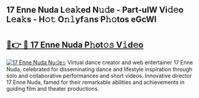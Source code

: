 ## 17 Enne Nuda L𝚎a𝚔ed N𝚞𝚍e - Part-uIW Vi𝚍𝚎o L𝚎a𝚔s - H𝚘𝚝 O𝚗𝚕yf𝚊ns P𝚑𝚘tos eGcWl

# <h2><a href="http://kf9nool.oniu.top/?m=17+Enne+Nuda">🔗👉 🔴 17 Enne Nuda P𝚑ot𝚘𝚜 V𝚒d𝚎o</a></h2>

[![17 Enne Nuda Nu𝚍e𝚜](https://i.imgur.com/0qMVB7G.gif)](http://kf9nool.oniu.top/?m=17+Enne+Nuda)
Virtual dance creator and web entertainer 17 Enne Nuda, celebrated for disseminating dance and lifestyle inspiration through solo and collaborative performances and short videos. Innovative director 17 Enne Nuda, famed for their remarkable abilities and achievements in guiding film and theater productions.  
